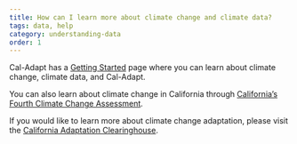 ```yaml
---
title: How can I learn more about climate change and climate data?
tags: data, help
category: understanding-data
order: 1
---
```


Cal-Adapt has a [Getting Started](/help/get-started/) page where you can learn about climate change, climate data, and Cal-Adapt.

You can also learn about climate change in California through [California’s Fourth Climate Change Assessment](https://www.climateassessment.ca.gov/).

If you would like to learn more about climate change adaptation, please visit the [California Adaptation Clearinghouse](https://resilientca.org/).
